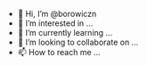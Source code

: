 - 👋 Hi, I’m @borowiczn
- 👀 I’m interested in ...
- 🌱 I’m currently learning ...
- 💞️ I’m looking to collaborate on ...
- 📫 How to reach me ...

<!---
borowiczn/borowiczn is a ✨ special ✨ repository because its `README.md` (this file) appears on your GitHub profile.
You can click the Preview link to take a look at your changes.
--->
